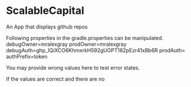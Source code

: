 # ScalableCapital
An App that displays github repos

Following properties in the gradle.properties can be manipulated.
debugOwner=mralexgray
prodOwner=mralexgray
debugAuth=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
prodAuth=<ENTER YOUR GITHUB PERSONALIZED ACCESS TOKEN>
authPrefix=token

You may provide wrong values here to test error states.

If the values are correct and there are no
